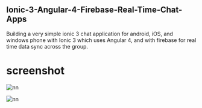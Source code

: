 
## Ionic-3-Angular-4-Firebase-Real-Time-Chat-Apps

Building a very simple ionic 3 chat application for android, iOS, and windows phone with Ionic 3 which uses Angular 4, and with firebase for real time data sync across the group.

# screenshot

![nn](https://user-images.githubusercontent.com/12325386/28227286-d80a31ca-690b-11e7-90f8-74461471be1e.JPG)

![nn](https://user-images.githubusercontent.com/12325386/28227320-00186060-690c-11e7-9e34-aa2aa4465dda.JPG)
